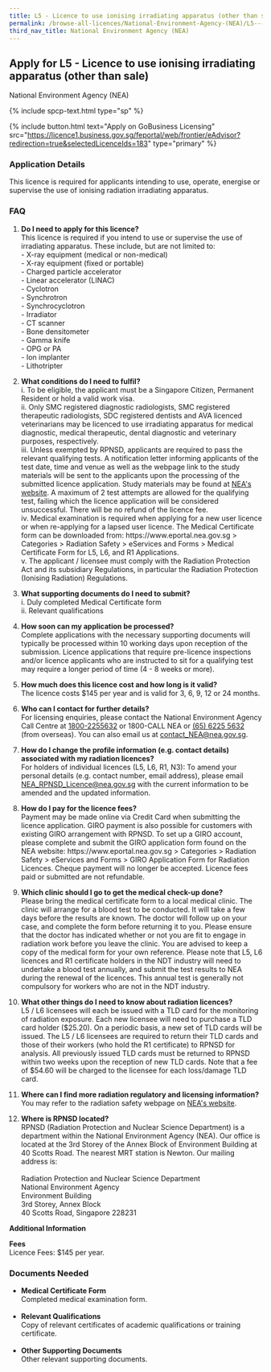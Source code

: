 ```yaml
---
title: L5 - Licence to use ionising irradiating apparatus (other than sale)
permalink: /browse-all-licences/National-Environment-Agency-(NEA)/L5---Licence-to-use-ionising-irradiating-apparatus-(other-than-sale)
third_nav_title: National Environment Agency (NEA)
---
```


## Apply for L5 - Licence to use ionising irradiating apparatus (other than sale)

National Environment Agency (NEA)

{% include spcp-text.html type="sp" %}

{% include button.html text="Apply on GoBusiness Licensing" src="https://licence1.business.gov.sg/feportal/web/frontier/eAdvisor?redirection=true&selectedLicenceIds=183" type="primary" %}

<H3>Application Details</H3>

<p>This licence is required for applicants intending to use, operate, energise or supervise the use of ionising radiation irradiating apparatus.</p>
<h3>FAQ</h3>
<ol>
<li>
<p><strong>Do I need to apply for this licence?</strong><br />This licence is required if you intend to use or supervise the use of irradiating apparatus. These include, but are not limited to:<br />- X-ray equipment (medical or non-medical)<br />- X-ray equipment (fixed or portable)<br />- Charged particle accelerator<br />- Linear accelerator (LINAC) <br />- Cyclotron <br />- Synchrotron <br />- Synchrocyclotron <br />- Irradiator <br />- CT scanner <br />- Bone densitometer <br />- Gamma knife <br />- OPG or PA <br />- Ion implanter <br />- Lithotripter</p>
</li>
<li>
<p><strong>What conditions do I need to fulfil?</strong><br />i. To be eligible, the applicant must be a Singapore Citizen, Permanent Resident or hold a valid work visa.<br />ii. Only SMC registered diagnostic radiologists, SMC registered therapeutic radiologists, SDC registered dentists and AVA licenced veterinarians may be licenced to use irradiating apparatus for medical diagnostic, medical therapeutic, dental diagnostic and veterinary purposes, respectively.<br />iii. Unless exempted by RPNSD, applicants are required to pass the relevant qualifying tests. A notification letter informing applicants of the test date, time and venue as well as the webpage link to the study materials will be sent to the applicants upon the processing of the submitted licence application. Study materials may be found at <a href="http://www.nea.gov.sg/anti-pollution-radiation-protection/radiation-protection/radiation-protection-services" target="_blank" rel="noopener">NEA's website</a>.  A maximum of 2 test attempts are allowed for the qualifying test, failing which the licence application will be considered unsuccessful. There will be no refund of the licence fee. <br />iv. Medical examination is required when applying for a new user licence or when re-applying for a lapsed user licence. The Medical Certificate form can be downloaded from: https://www.eportal.nea.gov.sg > Categories > Radiation Safety > eServices and Forms > Medical Certificate Form for L5, L6, and R1 Applications. <br />v. The applicant / licensee must comply with the Radiation Protection Act and its subsidiary Regulations, in particular the Radiation Protection (Ionising Radiation) Regulations.</p>
</li>
<li>
<p><strong>What supporting documents do I need to submit?</strong><br />i. Duly completed Medical Certificate form<br />ii. Relevant qualifications</p>
</li>
<li>
<p><strong>How soon can my application be processed?</strong><br />Complete applications with the necessary supporting documents will typically be processed within 10 working days upon reception of the submission. Licence applications that require pre-licence inspections and/or licence applicants who are instructed to sit for a qualifying test may require a longer period of time (4 - 8 weeks or more).</p>
</li>
<li>
<p><strong>How much does this licence cost and how long is it valid?</strong><br />The licence costs $145 per year and is valid for 3, 6, 9, 12 or 24 months.</p>
</li>
<li>
<p><strong>Who can I contact for further details?</strong><br />For licensing enquiries, please contact the National Environment Agency Call Centre at <a href="tel:18002255632" target="_blank" rel="noopener">1800-2255632</a> or 1800-CALL NEA or <a href="tel:6562255632" target="_blank" rel="noopener">(65) 6225 5632</a> (from overseas). You can also email us at <a href="mailto:contact_NEA@nea.gov.sg" target="_blank" rel="noopener">contact_NEA@nea.gov.sg</a>.</p>
</li>
<li>
<p><strong>How do I change the profile information (e.g. contact details) associated with my radiation licences?<br /></strong>For holders of individual licences (L5, L6, R1, N3): To amend your personal details (e.g. contact number, email address), please email <a href="mailto:NEA_RPNSD_Licence@nea.gov.sg" target="_blank" rel="noopener">NEA_RPNSD_Licence@nea.gov.sg</a> with the current information to be amended and the updated information.</p>
</li>
<li>
<p><strong>How do I pay for the licence fees?<br /></strong>Payment may be made online via Credit Card when submitting the licence application. GIRO payment is also possible for customers with existing GIRO arrangement with RPNSD. To set up a GIRO account, please complete and submit the GIRO application form found on the NEA website: https://www.eportal.nea.gov.sg > Categories > Radiation Safety > eServices and Forms > GIRO Application Form for Radiation Licences. Cheque payment will no longer be accepted. Licence fees paid or submitted are not refundable.</p>
</li>
<li>
<p><strong>Which clinic should I go to get the medical check-up done?</strong><br />Please bring the medical certificate form to a local medical clinic. The clinic will arrange for a blood test to be conducted. It will take a few days before the results are known. The doctor will follow up on your case, and complete the form before returning it to you. Please ensure that the doctor has indicated whether or not you are fit to engage in radiation work before you leave the clinic. You are advised to keep a copy of the medical form for your own reference. Please note that L5, L6 licences and R1 certificate holders in the NDT industry will need to undertake a blood test annually, and submit the test results to NEA during the renewal of the licences. This annual test is generally not compulsory for workers who are not in the NDT industry.</p>
</li>
<li>
<p><strong>What other things do I need to know about radiation licences?</strong><br />L5 / L6 licensees will each be issued with a TLD card for the monitoring of radiation exposure. Each new licensee will need to purchase a TLD card holder ($25.20). On a periodic basis, a new set of TLD cards will be issued. The L5 / L6 licensees are required to return their TLD cards and those of their workers (who hold the R1 certificate) to RPNSD for analysis. All previously issued TLD cards must be returned to RPNSD within two weeks upon the reception of new TLD cards. Note that a fee of $54.60 will be charged to the licensee for each loss/damage TLD card.</p>
</li>
<li>
<p><strong>Where can I find more radiation regulatory and licensing information?</strong><br />You may refer to the radiation safety webpage on <a href="https://www.nea.gov.sg/our-services/radiation-safety" target="_blank" rel="noopener">NEA's website</a>.</p>
</li>
<li>
<p><strong>Where is RPNSD located?</strong><br />RPNSD (Radiation Protection and Nuclear Science Department) is a department within the National Environment Agency (NEA). Our office is located at the 3rd Storey of the Annex Block of Environment Building at 40 Scotts Road. The nearest MRT station is Newton. Our mailing address is: <br /><br />Radiation Protection and Nuclear Science Department<br />National Environment Agency<br />Environment Building<br />3rd Storey, Annex Block<br />40 Scotts Road, Singapore 228231</p>
</li>
</ol>

<strong>Additional Information</strong>

<p><strong>Fees</strong><br />Licence Fees: $145 per year.</p>

<H3>Documents Needed</H3>

<ul>
<li><strong>Medical Certificate Form</strong><br />Completed medical examination form.<br /><br /></li>
<li><strong>Relevant Qualifications</strong><br />Copy of relevant certificates of academic qualifications or training certificate.<br /><br /></li>
<li><strong>Other Supporting Documents</strong><br />Other relevant supporting documents.</li>
</ul>

